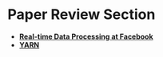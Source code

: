 # Paper Review Section

- [__Real-time Data Processing at Facebook__](Realtime_Data_Proc_at_FB.md)
- [__YARN__](YARN.md)
